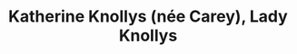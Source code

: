 ---
label: 1
title: Katherine Knollys (née Carey), Lady Knollys
short_title: Katherine Knollys
layout: entry
order: 6
presentation: side-by-side
object:
  - id: 1
---